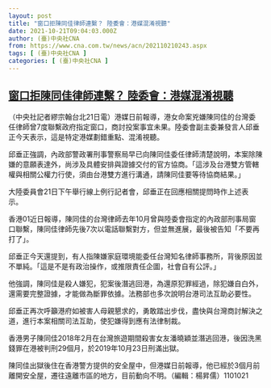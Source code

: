 ```yaml
---
layout: post
title: "窗口拒陳同佳律師連繫？ 陸委會：港媒混淆視聽"
date: 2021-10-21T09:04:03.000Z
author: (臺)中央社CNA
from: https://www.cna.com.tw/news/acn/202110210243.aspx
tags: [ (臺)中央社CNA ]
categories: [ (臺)中央社CNA ]
---
```

<!--1634807043000-->
[窗口拒陳同佳律師連繫？ 陸委會：港媒混淆視聽](https://www.cna.com.tw/news/acn/202110210243.aspx)
------

<div>
<div></div><div><p>（中央社記者繆宗翰台北21日電）港媒日前報導，港女命案兇嫌陳同佳的台灣委任律師曾7度聯繫政府指定窗口，商討投案事宜未果。陸委會副主委兼發言人邱垂正今天表示，這是特定港媒劃錯重點、混淆視聽。</p><p>邱垂正強調，內政部警政署刑事警察局早已向陳同佳委任律師清楚說明，本案除陳嫌的意願表達外，尚涉及具體安排與證據交付的官方協商。「這涉及台港雙方管轄權與相關公權力行使，須由台港雙方進行溝通，請陳同佳要等待協商結果。」</p><p>大陸委員會21日下午舉行線上例行記者會，邱垂正在回應相關提問時作上述表示。</p><p>香港01近日報導，陳同佳的台灣律師去年10月曾與陸委會指定的內政部刑事局窗口聯繫，陳同佳律師先後7次以電話聯繫對方，但並無進展，最後被告知「不要再打了」。</p><p>邱垂正今天還提到，有人指陳嫌家庭環境能委任台灣知名律師事務所，背後原因並不單純。「這是不是有政治操作，或推限責任企圖，社會自有公評。」</p><p>他強調，陳同佳是殺人嫌犯，犯案後潛逃回港，為還原犯罪經過，除犯嫌自白外，還需要完整證據，才能做為斷罪依據。法務部也多次說明台港司法互助必要性。</p><p>邱垂正再次呼籲港府如被害人母親懇求的，勇敢踏出步伐，盡快與台灣商討解決之道，進行本案相關司法互助，使犯嫌得到應有法律制裁。</p><p>香港男子陳同佳2018年2月在台灣旅遊期間殺害女友潘曉穎並潛逃回港，後因洗黑錢罪在港被判刑29個月，於2019年10月23日刑滿出獄。</p><p>陳同佳出獄後住在香港警方提供的安全屋中，但港媒日前報導，他已經於3個月前離開安全屋，遷往遠離市區的地方，目前動向不明。（編輯：楊昇儒）1101021</p></div>
</div>
